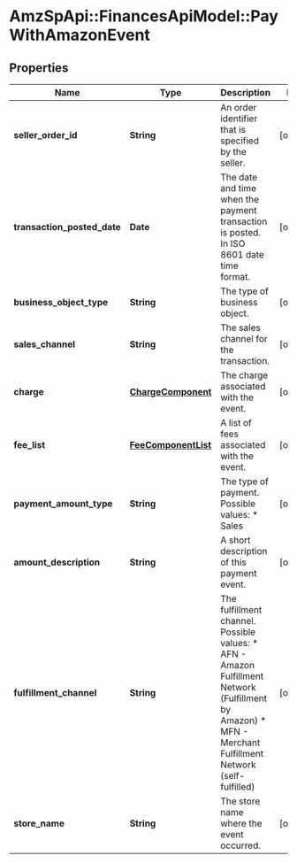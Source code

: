# AmzSpApi::FinancesApiModel::PayWithAmazonEvent

## Properties
Name | Type | Description | Notes
------------ | ------------- | ------------- | -------------
**seller_order_id** | **String** | An order identifier that is specified by the seller. | [optional] 
**transaction_posted_date** | **Date** | The date and time when the payment transaction is posted. In ISO 8601 date time format. | [optional] 
**business_object_type** | **String** | The type of business object. | [optional] 
**sales_channel** | **String** | The sales channel for the transaction. | [optional] 
**charge** | [**ChargeComponent**](ChargeComponent.md) | The charge associated with the event. | [optional] 
**fee_list** | [**FeeComponentList**](FeeComponentList.md) | A list of fees associated with the event. | [optional] 
**payment_amount_type** | **String** | The type of payment.  Possible values:  * Sales | [optional] 
**amount_description** | **String** | A short description of this payment event. | [optional] 
**fulfillment_channel** | **String** | The fulfillment channel.  Possible values:  * AFN - Amazon Fulfillment Network (Fulfillment by Amazon)  * MFN - Merchant Fulfillment Network (self-fulfilled) | [optional] 
**store_name** | **String** | The store name where the event occurred. | [optional] 


